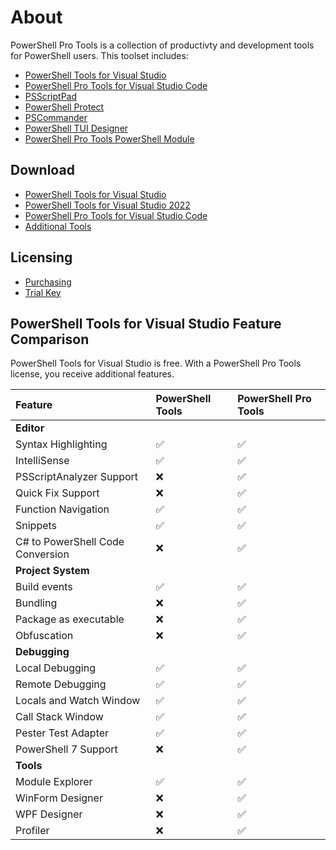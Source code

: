 # About

PowerShell Pro Tools is a collection of productivty and development tools for PowerShell users. This toolset includes:

- [PowerShell Tools for Visual Studio](https://docs.poshtools.com/powershell-pro-tools-documentation/visual-studio)
- [PowerShell Pro Tools for Visual Studio Code](https://docs.poshtools.com/powershell-pro-tools-documentation/visual-studio-code)
- [PSScriptPad](https://docs.poshtools.com/powershell-pro-tools-documentation/psscriptpad)
- [PowerShell Protect](https://docs.poshtools.com/powershell-pro-tools-documentation/powershell-protect)
- [PSCommander](https://docs.poshtools.com/powershell-pro-tools-documentation/pscommander)
- [PowerShell TUI Designer](https://docs.poshtools.com/powershell-pro-tools-documentation/tui-designer)
- [PowerShell Pro Tools PowerShell Module](https://docs.poshtools.com/powershell-pro-tools-documentation/powershell-module)

## Download

- [PowerShell Tools for Visual Studio](https://marketplace.visualstudio.com/items?itemName=AdamRDriscoll.PowerShellToolsforVisualStudio2017-18561)
- [PowerShell Tools for Visual Studio 2022](https://marketplace.visualstudio.com/items?itemName=AdamRDriscoll.PowerShellToolsVS2022)
- [PowerShell Pro Tools for Visual Studio Code](https://marketplace.visualstudio.com/items?itemName=ironmansoftware.powershellprotools) 
- [Additional Tools](https://ironmansoftware.com/powershell-pro-tools/downloads)

## Licensing

- [Purchasing](https://www.ironmansoftware.com/pricing/powershell-pro-tools)
- [Trial Key](https://ironmansoftware.com/trial/powershell-pro-tools)

## PowerShell Tools for Visual Studio Feature Comparison

PowerShell Tools for Visual Studio is free. With a PowerShell Pro Tools license, you receive additional features. 

| Feature | PowerShell Tools | PowerShell Pro Tools |
| :--- | :--- | :--- |
| **Editor** |   |   |
| Syntax Highlighting |  ✅ |  ✅ |
| IntelliSense |  ✅ |  ✅ |
| PSScriptAnalyzer Support |  ❌ |  ✅ |
| Quick Fix Support |  ❌ |  ✅ |
| Function Navigation |  ✅ |  ✅ |
| Snippets |  ✅ |  ✅  |
| C\# to PowerShell Code Conversion |  ❌ |  ✅ |
| **Project System** |  |  |
| Build events |  ✅ |  ✅ |
| Bundling |  ❌ |  ✅ |
| Package as executable |  ❌ |  ✅ |
| Obfuscation |  ❌ |  ✅ |
| **Debugging** |   |  |
| Local Debugging |  ✅ |  ✅ |
| Remote Debugging |  ✅ |  ✅ |
| Locals and Watch Window |  ✅ |  ✅ |
| Call Stack Window |  ✅ |  ✅ |
| Pester Test Adapter |  ✅ |  ✅ |
| PowerShell 7 Support |  ❌ |  ✅ |
| **Tools** |  |  |
| Module Explorer |  ✅ |  ✅ |
| WinForm Designer |  ❌ |  ✅ |
| WPF Designer |  ❌ |  ✅ |
| Profiler |  ❌ |  ✅ |



